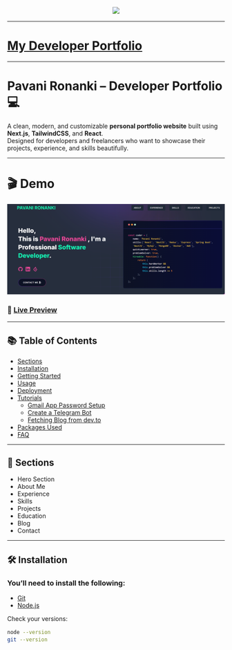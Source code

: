 <p align="center" width="100%">
  <img height="100" src="https://github.com/pavanironanki/developer-portfolio/assets/77630868/c0064908-cd5f-4751-a77c-eba90a62b55c">
</p>

---

# [My Developer Portfolio](https://github.com/pavanironanki/developer-portfolio)

---

# Pavani Ronanki – Developer Portfolio 💻

A clean, modern, and customizable **personal portfolio website** built using **Next.js**, **TailwindCSS**, and **React**.  
Designed for developers and freelancers who want to showcase their projects, experience, and skills beautifully.

---

# 🎬 Demo

![](./public/image/screen.png)

### 🔗 [Live Preview](https://pavanironanki.netlify.app/)

---
 
## 📚 Table of Contents

- [Sections](#sections)
- [Installation](#installation)
- [Getting Started](#getting-started)
- [Usage](#usage)
- [Deployment](#deployment)
- [Tutorials](#tutorials)
  - [Gmail App Password Setup](#gmail-app-password-setup)
  - [Create a Telegram Bot](#create-a-telegram-bot)
  - [Fetching Blog from dev.to](#fetching-blog-from-devto)
- [Packages Used](#packages-used)
- [FAQ](#faq)

---

## 🧩 Sections

- Hero Section  
- About Me  
- Experience  
- Skills  
- Projects  
- Education  
- Blog  
- Contact  

---

## 🛠️ Installation

### You’ll need to install the following:
- [Git](https://git-scm.com/downloads)
- [Node.js](https://nodejs.org/en/download/)

Check your versions:
```bash
node --version
git --version
